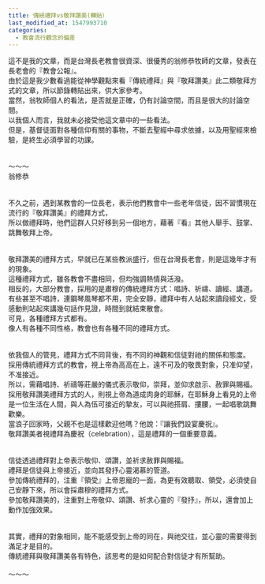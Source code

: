 ```yaml
---
title: 傳統禮拜vs敬拜讚美(轉貼）
last_modified_at: 1547993710
categories:
  - 教會流行觀念的偏差
---
```


這不是我的文章，而是台灣長老教會很資深、很優秀的翁修恭牧師的文章，發表在長老會的『教會公報』。<br>由於這是我少數看過能從神學觀點來看『傳統禮拜』與『敬拜讚美』此二類敬拜方式的文章，所以節錄轉貼出來，供大家參考。<br><!--more-->當然，翁牧師個人的看法，是否就是正確，仍有討論空間，而且是很大的討論空間。<br>以我個人而言，我就未必接受他這文章中的一些看法。<br>但是，基督徒面對各種信仰有關的事物，不斷去聖經中尋求依據，以及用聖經來檢驗，是終生必須學習的功課。<br><br><br>～～～<br>翁修恭<br><br><br>不久之前，遇到某教會的一位長老，表示他們教會中一些老年信徒，因不習慣現在流行的『敬拜讚美』的禮拜方式，<br>所以做禮拜時，他們這群人只好移到另一個地方，藉著『看』其他人舉手、鼓掌、跳舞敬拜上帝。<br><br><br>敬拜讚美的禮拜方式，早就已在某些教派盛行，但在台灣長老會，則是這幾年才有的現象。<br>這種禮拜方式，雖各教會不盡相同，但均強調熱情與活潑。<br>相反的，大部分教會，採用的是肅穆的傳統禮拜方式：唱詩、祈禱、讀經、講道。<br>有些甚至不唱詩，連鋼琴風琴都不用，完全安靜，禮拜中有人站起來讀段經文，受感動則站起來講幾句話作見證，時間到就結束散會。<br>可見，各種禮拜方式都有。<br>像人有各種不同性格，教會也有各種不同的禮拜方式。<br><br><br>依我個人的管見，禮拜方式不同背後，有不同的神觀和信徒對祂的關係和態度。<br>採用傳統禮拜方式的教會，視上帝為高高在上，遠不可及的敬畏對象，只准仰望，不准接近。<br>所以，需藉唱詩、祈禱等莊嚴的儀式表示敬仰，崇拜，並仰求啟示、赦罪與賜福。<br>採用敬拜讚美禮拜方式的人，則視上帝為道成肉身的耶穌，在耶穌身上看見的上帝是一位生活在人間，與人為伍可接近的摯友，可以與祂搭肩、摟腰，一起唱歌跳舞歡樂。<br>當浪子回家時，父親不也是這樣歡迎他嗎？他說：『讓我們設宴慶祝』。<br>敬拜讚美者視禮拜為慶祝（celebration），這是禮拜的一個重要意義。<br><br><br>信徒透過禮拜對上帝表示敬仰、頌讚，並祈求赦罪與賜福。<br>禮拜是信徒與上帝接近，並向其發抒心靈渴慕的管道。<br>參加傳統禮拜的，注重『領受』上帝恩寵的一面，為更有效聽取、領受，必須使自己安靜下來，所以會採肅穆的禮拜方式。<br>參加敬拜讚美的，注重對上帝敬仰、頌讚、祈求心靈的『發抒』，所以，還會加上動作加強效果。<br><br><br>其實，禮拜的對象相同，能不能感受到上帝的同在，與祂交往，並心靈的需要得到滿足才是目的。<br>傳統禮拜與敬拜讚美各有特色，該思考的是如何配合對信徒才有所幫助。<br><br>～～～<br>
